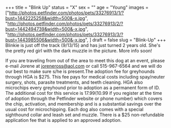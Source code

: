 +++
title = "Blink Up"
status = "X"
sex = ""
age = "Young"
images = ["http://photos.petfinder.com/photos/pets/33276913/1/?bust=1442225258&width=500&-x.jpg",
"http://photos.petfinder.com/photos/pets/33276913/2/?bust=1442494739&width=500&-x.jpg",
"http://photos.petfinder.com/photos/pets/33276913/3/?bust=1443985506&width=500&-x.jpg",
]
draft = false
slug = "Blink-Up"
+++
Blinkie is just off the track (9/13/15) and has just turned 2 years old. She's the pretty red girl with the dark muzzle in the picture. More info soon!

If you are traveling from out of the area to meet this dog at an event, please e-mail Jorene at joreneross@aol.com or call 515-967-6564 and we will do our best to make sure s/he is present.The adoption fee for greyhounds through HGA is $275. This fee pays for medical costs including spay/neuter surgery, shots, parasite treatments, and teeth cleaning. HGA also microchips every greyhound prior to adoption as a permanent form of ID. The additional cost for this service is $17.99 ($10.99 if you register at the time of adoption through the Petfinder website or phone number) which covers the chip, activation, and membership and is a substantial savings over the usual cost for microchipping. Each dog also comes with a special sighthound collar and leash set and muzzle. There is a $25 non-refundable application fee that is applied to an approved adoption.
